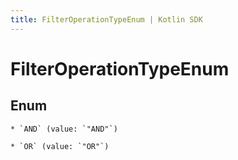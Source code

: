 ```yaml
---
title: FilterOperationTypeEnum | Kotlin SDK
---
```



# FilterOperationTypeEnum

## Enum


    * `AND` (value: `"AND"`)

    * `OR` (value: `"OR"`)



